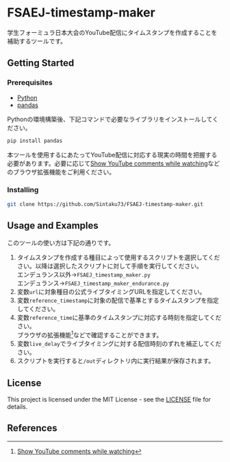 # FSAEJ-timestamp-maker

学生フォーミュラ日本大会のYouTube配信にタイムスタンプを作成することを補助するツールです。

## Getting Started

### Prerequisites

- [Python](https://www.python.org/)
- [pandas](https://pandas.pydata.org/)

Pythonの環境構築後、下記コマンドで必要なライブラリをインストールしてください。

```bash
pip install pandas
```

本ツールを使用するにあたってYouTube配信に対応する現実の時間を把握する必要があります。必要に応じて[Show YouTube comments while watching](https://chromewebstore.google.com/detail/show-youtube-comments-whi/gonknbphdaoahjnamfjpaincammofgae)などのブラウザ拡張機能をご利用ください。

### Installing

```bash
git clone https://github.com/Sintaku73/FSAEJ-timestamp-maker.git
```

## Usage and Examples

このツールの使い方は下記の通りです。

1. タイムスタンプを作成する種目によって使用するスクリプトを選択してください。以降は選択したスクリプトに対して手順を実行してください。  
   エンデュランス以外→`FSAEJ_timestamp_maker.py`  
   エンデュランス→`FSAEJ_timestamp_maker_endurance.py`
2. 変数`url`に対象種目の公式ライブタイミングURLを指定してください。
3. 変数`reference_timestamp`に対象の配信で基準とするタイムスタンプを指定してください。
4. 変数`reference_time`に基準のタイムスタンプに対応する時刻を指定してください。  
   ブラウザの拡張機能[^ext]などで確認することができます。
5. 変数`live_delay`でライブタイミングに対する配信時刻のずれを補正してください。
6. スクリプトを実行すると`/out`ディレクトリ内に実行結果が保存されます。

## License

This project is licensed under the MIT License - see the [LICENSE](LICENSE) file for details.

## References
[^ext]: [Show YouTube comments while watching](https://chromewebstore.google.com/detail/show-youtube-comments-whi/gonknbphdaoahjnamfjpaincammofgae)
